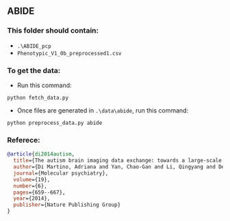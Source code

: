 ## ABIDE

### This folder should contain:
- ``.\ABIDE_pcp``
- ``Phenotypic_V1_0b_preprocessed1.csv``

### To get the data:
- Run this command:
```
python fetch_data.py
```

- Once files are generated in ``.\data\abide``, run this command:

```
python preprocess_data.py abide
```

### Referece:

```bibtex
@article{di2014autism,
  title={The autism brain imaging data exchange: towards a large-scale evaluation of the intrinsic brain architecture in autism},
  author={Di Martino, Adriana and Yan, Chao-Gan and Li, Qingyang and Denio, Erin and Castellanos, Francisco X and Alaerts, Kaat and Anderson, Jeffrey S and Assaf, Michal and Bookheimer, Susan Y and Dapretto, Mirella and others},
  journal={Molecular psychiatry},
  volume={19},
  number={6},
  pages={659--667},
  year={2014},
  publisher={Nature Publishing Group}
}
```
